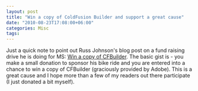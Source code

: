 ```yaml
---
layout: post
title: "Win a copy of ColdFusion Builder and support a great cause"
date: "2010-08-23T17:08:00+06:00"
categories: Misc 
tags: 
---
```


Just a quick note to point out Russ Johnson's blog post on a fund raising drive he is doing for MS: <a href="http://angry-fly.com/post.cfm/win-a-copy-of-cfbuilder">Win a copy of CFBuilder</a>. The basic gist is - you make a small donation to sponsor his bike ride and you are entered into a chance to win a copy of CFBuilder (graciously provided by Adobe). This is a great cause and I hope more than a few of my readers out there participate (I just donated a bit myself).